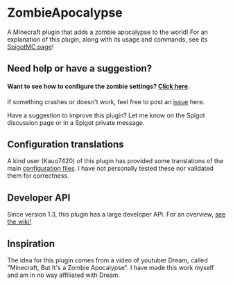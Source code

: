 # ZombieApocalypse
A Minecraft plugin that adds a zombie apocalypse to the world!
For an explanation of this plugin, along with its usage and commands, see its [SpigotMC page](https://www.spigotmc.org/resources/82106/)!

## Need help or have a suggestion?
#### Want to see how to configure the zombie settings? [Click here](https://github.com/EricLangezaal/ZombieApocalypse/wiki/Configuring-the-zombies).
If something crashes or doesn't work, feel free to post an [issue](https://github.com/EricLangezaal/ZombieApocalypse/issues) here.

Have a suggestion to improve this plugin? Let me know on the Spigot discussion page or in a Spigot private message.

## Configuration translations
A kind user (Kauo7420) of this plugin has provided some translations of the main [configuration files](https://github.com/EricLangezaal/ZombieApocalypse/issues/15). I have not personally tested these nor validated them for correctness. 

## Developer API
Since version 1.3, this plugin has a large developer API. For an overview, [see the wiki!](https://github.com/EricLangezaal/ZombieApocalypse/wiki/)

## Inspiration
The idea for this plugin comes from a video of youtuber Dream, called "Minecraft, But It's a Zombie Apocalypse". I have made this work myself and am in no way affiliated with Dream.
